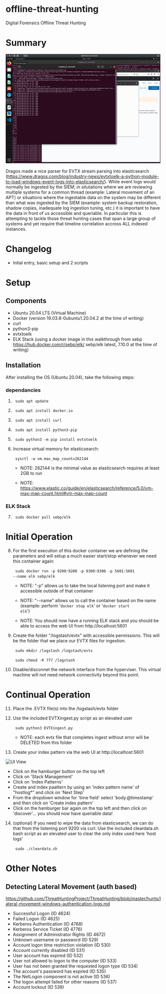 # offline-threat-hunting
 Digital Forensics Offline Threat Hunting

# Summary
![UI](uicompleted.gif)

Dragos made a nice parser for EVTX stream parsing into elasticsearch (https://www.dragos.com/blog/industry-news/evtxtoelk-a-python-module-to-load-windows-event-logs-into-elasticsearch/). While event logs would normally be ingested by the SIEM; in situtations where we are reviewing multiple systems for a common thread (example: Lateral movement of an APT) or situations where the ingestable data on the system may be different than what was ingested by the SIEM (example: system backup restoration, shadow copies, inadequate log ingestion tuning, etc.) it is important to have the data in front of us accessible and queriable. In particular this is attempting to tackle those threat hunting cases that span a large group of systems and yet require that timeline correlation accross ALL indexed instances.

# Changelog

- Intial entry, basic setup and 2 scripts

# Setup

## Components
- Ubuntu 20.04 LTS (Virtual Machine)
- Docker (version 19.03.8-0ubuntu1.20.04.2 at the time of writing)
- curl
- python3-pip
- evtxtoelk
- ELK Stack (using a docker image in this walkthrough from sebp https://hub.docker.com/r/sebp/elk/ sebp/elk latest, 7.10.0 at the time of writing)

## Installation
After installing the OS (Ubuntu 20.04), take the following steps:

### dependancies
1) <code bash> sudo apt update </code>

2) <code bash> sudo apt install docker.io </code>

3) <code bash> sudo apt install curl </code>

4) <code bash> sudo apt install python3-pip </code>

5) <code bash> sudo python3 -m pip install evtxtoelk </code>

6) Increase virtual memory for elasticsearch: 

    <code bash> sysctl -w vm.max_map_count=262144 </code>

    * NOTE: 262144 is the minimal value as elasticsearch requires at least 2GB to run
 
    * NOTE: https://www.elastic.co/guide/en/elasticsearch/reference/5.0/vm-max-map-count.html#vm-max-map-count

### ELK Stack
7) <code bash> sudo docker pull sebp/elk </code>


# Initial Operation
8) For the first execution of this docker container we are defining the parameters and will setup a much easier start/stop whenever we need this container again:

    <code bash> sudo docker run -p 9200:9200 -p 9300:9300 -p 5601:5601 --name elk sebp/elk </code>
    
    * NOTE: "-p" allows us to take the local listening port and make it accessible outside of that container

    * NOTE: "--name" allows us to call the container based on the name (example: perform '<code>docker stop elk</code>' or '<code>docker start elk</code>')

    * NOTE: You should now have a running ELK stack and you should be able to access the web UI from http://localhost:5601

9) Create the folder "/logstash/evtx" with accessible permissions. This will be the folder that we place our EVTX files for ingestion.
    
    <code bash> sudo mkdir /logstash /logstash/evtx </code>

    <code bash> sudo chmod -R 777 /logstash </code>

10) Disable/disconnet the network interface from the hyperviser. This virtual machine will not need network connectivity beyond this point.

# Continual Operation

11) Place the .EVTX file(s) into the /logstash/evtx folder

12) Use the included EVTXingest.py script as an elevated user 

    <code bash> sudo python3 EVTXingest.py</code>

    * NOTE: each evtx file that completes ingest without error will be DELETED from this folder

13) Create your index pattern via the web UI at http://localhost:5601

![UI View](uiview.gif)

- Click on the hamburger button on the top left
- Click on 'Stack Management'
- Click on 'Index Patterns'
- Create and index paattern by using an 'index pattern name' of "hostlog*" and click on 'Next Step'
- From the dropdown window for 'time field' select 'body.@timestamp' and then click on 'Create index pattern'
- Click on the hamburger bar again on the top left and then click on 'discover'... you should now have queriable data!

14) (optional) If you need to wipe the data from elasticsearch, we can do that from the listening port 9200 via curl. Use the included cleardata.sh bash script as an elevated user to clear the only index used here 'host logs'

    <code bash> sudo ./cleardata.sh</code>

# Other Notes

## Detecting Lateral Movement (auth based)

https://github.com/ThreatHuntingProject/ThreatHunting/blob/master/hunts/lateral-movement-windows-authentication-logs.md

- Successful Logon (ID 4624)
- Failed Logon (ID 4625)
- Kerberos Authentication (ID 4768)
- Kerberos Service Ticket (ID 4776)
- Assignment of Administrator Rights (ID 4672)
- Unknown username or password (ID 529)
- Account logon time restriction violation (ID 530)
- Account currently disabled (ID 531)
- User account has expired (ID 532)
- User not allowed to logon to the computer (ID 533)
- User has not been granted the requested logon type (ID 534)
- The account's password has expired (ID 535)
- The NetLogon component is not active (ID 536)
- The logon attempt failed for other reasons (ID 537)
- Account lockout (ID 539)
